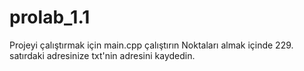 # prolab_1.1
Projeyi çalıştırmak için main.cpp çalıştırın
Noktaları almak içinde 229. satırdaki adresinize txt'nin adresini kaydedin.
